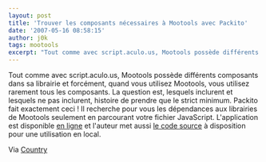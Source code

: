 ```yaml
---
layout: post
title: 'Trouver les composants nécessaires à Mootools avec Packito'
date: '2007-05-16 08:58:15'
author: j0k
tags: mootools
excerpt: "Tout comme avec script.aculo.us, Mootools possède différents composants dans sa librairie et forcément, quand vous utilisez Mootools, vous utilisez rarement tous les composants. La question est, lesquels inclurent et lesquels ne pas inclurent, histoire de prendre que le strict minimum.     \nPackito fait exactement ceci !   Il recherche pour vous les      …"
---
```


Tout comme avec script.aculo.us, Mootools possède différents composants dans sa librairie et forcément, quand vous utilisez Mootools, vous utilisez rarement tous les composants. La question est, lesquels inclurent et lesquels ne pas inclurent, histoire de prendre que le strict minimum.
Packito fait exactement ceci !   Il recherche pour vous les dépendances aux librairies de Mootools seulement en parcourant votre fichier JavaScript.   L'application est disponible [en ligne](http://icebeat.bitacoras.com/mootools/packito/) et l'auteur met aussi [le code source](http://icebeat.bitacoras.com/mootools/packito/class.packito.phps) à disposition pour une utilisation en local.

Via [Country](http://www.k1der.net/blog/country/post/2007/05/15/Packito-fini-les-composants-Mootools-manquants)
